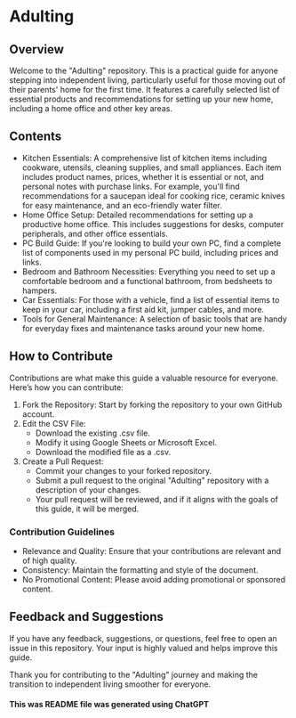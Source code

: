 # Adulting

## Overview

Welcome to the "Adulting" repository. This is a practical guide for anyone stepping into independent living, particularly useful for those moving out of their parents' home for the first time. It features a carefully selected list of essential products and recommendations for setting up your new home, including a home office and other key areas.

## Contents

- Kitchen Essentials: A comprehensive list of kitchen items including cookware, utensils, cleaning supplies, and small appliances. Each item includes product names, prices, whether it is essential or not, and personal notes with purchase links. For example, you'll find recommendations for a saucepan ideal for cooking rice, ceramic knives for easy maintenance, and an eco-friendly water filter.
- Home Office Setup: Detailed recommendations for setting up a productive home office. This includes suggestions for desks, computer peripherals, and other office essentials.
- PC Build Guide: If you're looking to build your own PC, find a complete list of components used in my personal PC build, including prices and links.
- Bedroom and Bathroom Necessities: Everything you need to set up a comfortable bedroom and a functional bathroom, from bedsheets to hampers.
- Car Essentials: For those with a vehicle, find a list of essential items to keep in your car, including a first aid kit, jumper cables, and more.
- Tools for General Maintenance: A selection of basic tools that are handy for everyday fixes and maintenance tasks around your new home.

## How to Contribute

Contributions are what make this guide a valuable resource for everyone. Here’s how you can contribute:

1. Fork the Repository: Start by forking the repository to your own GitHub account.
2. Edit the CSV File:
   - Download the existing .csv file.
   - Modify it using Google Sheets or Microsoft Excel.
   - Download the modified file as a .csv.
3. Create a Pull Request:
   - Commit your changes to your forked repository.
   - Submit a pull request to the original "Adulting" repository with a description of your changes.
   - Your pull request will be reviewed, and if it aligns with the goals of this guide, it will be merged.

### Contribution Guidelines

- Relevance and Quality: Ensure that your contributions are relevant and of high quality.
- Consistency: Maintain the formatting and style of the document.
- No Promotional Content: Please avoid adding promotional or sponsored content.

## Feedback and Suggestions

If you have any feedback, suggestions, or questions, feel free to open an issue in this repository. Your input is highly valued and helps improve this guide.

Thank you for contributing to the "Adulting" journey and making the transition to independent living smoother for everyone.

#### This was README file was generated using ChatGPT
